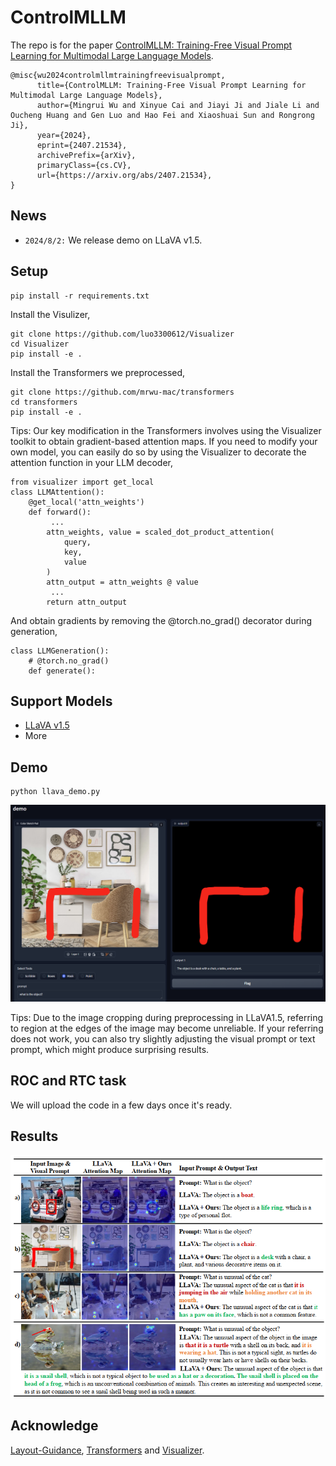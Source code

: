 # ControlMLLM

The repo is for the paper [ControlMLLM: Training-Free Visual Prompt Learning for Multimodal Large Language Models](https://arxiv.org/abs/2407.21534).

```
@misc{wu2024controlmllmtrainingfreevisualprompt,
      title={ControlMLLM: Training-Free Visual Prompt Learning for Multimodal Large Language Models}, 
      author={Mingrui Wu and Xinyue Cai and Jiayi Ji and Jiale Li and Oucheng Huang and Gen Luo and Hao Fei and Xiaoshuai Sun and Rongrong Ji},
      year={2024},
      eprint={2407.21534},
      archivePrefix={arXiv},
      primaryClass={cs.CV},
      url={https://arxiv.org/abs/2407.21534}, 
}
```
## News
 - ```2024/8/2:``` We release demo on LLaVA v1.5.

## Setup
```
pip install -r requirements.txt
```

Install the Visulizer,
```
git clone https://github.com/luo3300612/Visualizer
cd Visualizer
pip install -e .
```
Install the Transformers we preprocessed,
```
git clone https://github.com/mrwu-mac/transformers
cd transformers
pip install -e .
```
Tips: Our key modification in the Transformers involves using the Visualizer toolkit to obtain gradient-based attention maps. If you need to modify your own model, you can easily do so by using the Visualizer to decorate the attention function in your LLM decoder,
```
from visualizer import get_local
class LLMAttention():
    @get_local('attn_weights')
    def forward():
         ...
        attn_weights, value = scaled_dot_product_attention(
            query,
            key,
            value
        )
        attn_output = attn_weights @ value
         ...
        return attn_output
```
And obtain gradients by removing the @torch.no_grad() decorator during generation,
```
class LLMGeneration():
    # @torch.no_grad()
    def generate():
```
## Support Models
 - [LLaVA v1.5](https://huggingface.co/llava-hf/llava-1.5-7b-hf)
 - More
   
## Demo
```
python llava_demo.py
```
![demo](assets/demo.png)

Tips: Due to the image cropping during preprocessing in LLaVA1.5, referring to region at the edges of the image may become unreliable. If your referring does not work, you can also try slightly adjusting the visual prompt or text prompt, which might produce surprising results.


## ROC and RTC task 
We will upload the code in a few days once it's ready.

## Results
![vis1](assets/vis.png)

## Acknowledge
[Layout-Guidance](https://github.com/silent-chen/layout-guidance), [Transformers](https://github.com/huggingface/transformers) and [Visualizer](https://github.com/luo3300612/Visualizer).
